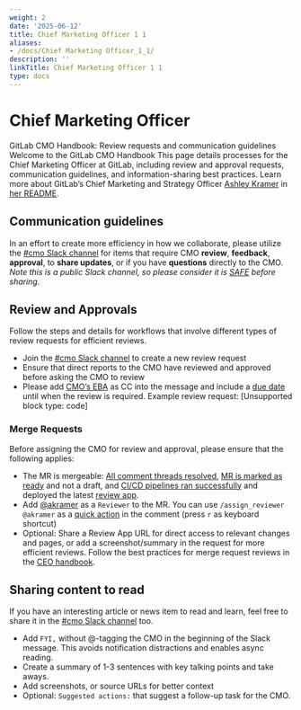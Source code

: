 ```yaml
---
weight: 2
date: '2025-06-12'
title: Chief Marketing Officer 1 1
aliases:
- /docs/Chief Marketing Officer_1_1/
description: ''
linkTitle: Chief Marketing Officer 1 1
type: docs
---
```


# Chief Marketing Officer

GitLab CMO Handbook: Review requests and communication guidelines
Welcome to the GitLab CMO Handbook
This page details processes for the Chief Marketing Officer at GitLab, including review and approval requests, communication guidelines, and information-sharing best practices.
Learn more about GitLab’s Chief Marketing and Strategy Officer [Ashley Kramer](https://handbook.gitlab.com/handbook/company/team/#akramer) in [her README](https://handbook.gitlab.com/handbook/marketing/readmes/ashley-kramer/).
## Communication guidelines
In an effort to create more efficiency in how we collaborate, please utilize the [#cmo Slack channel](https://gitlab.slack.com/archives/C04C38T1KQV) for items that require CMO **review**, **feedback**, **approval**, to **share updates**, or if you have **questions** directly to the CMO.
*Note this is a public Slack channel, so please consider it is *[*SAFE*](https://handbook.gitlab.com/handbook/legal/safe-framework/)* before sharing.*
## Review and Approvals
Follow the steps and details for workflows that involve different types of review requests for efficient reviews.
- Join the [#cmo Slack channel](https://gitlab.slack.com/archives/C04C38T1KQV) to create a new review request 
- Ensure that direct reports to the CMO have reviewed and approved before asking the CMO to review 
- Please add [CMO’s EBA](https://handbook.gitlab.com/handbook/eba/) as CC into the message and include a [due date](https://handbook.gitlab.com/handbook/communication/#communicating-dates-and-time) until when the review is required. 
Example review request:
[Unsupported block type: code]
### Merge Requests
Before assigning the CMO for review and approval, please ensure that the following applies:
- The MR is mergeable: [All comment threads resolved](https://docs.gitlab.com/ee/user/discussions/#resolve-a-thread), [MR is marked as ready](https://docs.gitlab.com/ee/user/project/merge_requests/drafts.html#mark-merge-requests-as-ready) and not a draft, and [CI/CD pipelines ran successfully](https://docs.gitlab.com/ee/user/project/merge_requests/widgets.html#pipeline-information) and deployed the latest [review app](https://docs.gitlab.com/ee/ci/review_apps/).
- Add [@akramer](https://gitlab.com/akramer) as a `Reviewer` to the MR. You can use `/assign_reviewer @akramer` as a [quick action](https://docs.gitlab.com/ee/user/project/quick_actions.html) in the comment (press `r` as keyboard shortcut)
- Optional: Share a Review App URL for direct access to relevant changes and pages, or add a screenshot/summary in the request for more efficient reviews.
Follow the best practices for merge request reviews in the [CEO handbook](https://handbook.gitlab.com/handbook/ceo/#communicating-merge-requests).
## Sharing content to read
If you have an interesting article or news item to read and learn, feel free to share it in the [#cmo Slack channel](https://gitlab.slack.com/archives/C04C38T1KQV) too.
- Add `FYI,` without @-tagging the CMO in the beginning of the Slack message. This avoids notification distractions and enables async reading.
- Create a summary of 1-3 sentences with key talking points and take aways.
- Add screenshots, or source URLs for better context
- Optional: `Suggested actions:` that suggest a follow-up task for the CMO. 
